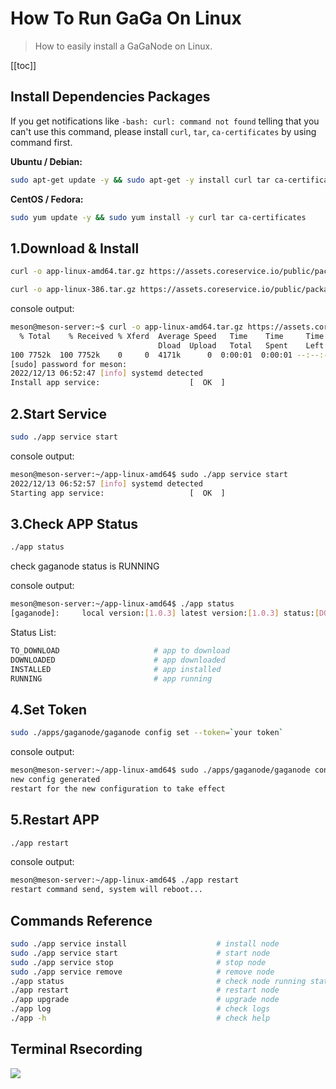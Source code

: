 # How To Run GaGa On Linux

>How to easily install a GaGaNode on Linux.

[[toc]]

## Install Dependencies Packages

If you get notifications like `-bash: curl: command not found` telling that you can't use this command, please install `curl`, `tar`, `ca-certificates` by using command first.

**Ubuntu / Debian:** 

```bash
sudo apt-get update -y && sudo apt-get -y install curl tar ca-certificates
```

**CentOS / Fedora:**

```bash
sudo yum update -y && sudo yum install -y curl tar ca-certificates
```

## 1.Download & Install

<CodeGroup>

  <CodeGroupItem title="Linux 64-bit">

```bash
curl -o app-linux-amd64.tar.gz https://assets.coreservice.io/public/package/22/app/1.0.3/app-1_0_3.tar.gz && tar -zxf app-linux-amd64.tar.gz && rm -f app-linux-amd64.tar.gz && cd ./app-linux-amd64 && sudo ./app service install
```

  </CodeGroupItem>

  <CodeGroupItem title="Linux 32-bit">

```bash
curl -o app-linux-386.tar.gz https://assets.coreservice.io/public/package/21/app/1.0.3/app-1_0_3.tar.gz && tar -zxf app-linux-386.tar.gz && rm -f app-linux-386.tar.gz && cd ./app-linux-386 && sudo ./app service install
```

  </CodeGroupItem>

</CodeGroup>

console output:

```bash
meson@meson-server:~$ curl -o app-linux-amd64.tar.gz https://assets.coreservice.io/public/package/22/app/1.0.3/app-1_0_3.tar.gz && tar -zxf app-linux-amd64.tar.gz && rm -f app-linux-amd64.tar.gz && cd ./app-linux-amd64 && sudo ./app service install
  % Total    % Received % Xferd  Average Speed   Time    Time     Time  Current
                                 Dload  Upload   Total   Spent    Left  Speed
100 7752k  100 7752k    0     0  4171k      0  0:00:01  0:00:01 --:--:-- 4170k
[sudo] password for meson:
2022/12/13 06:52:47 [info] systemd detected
Install app service:					[  OK  ]
```


## 2.Start Service

```bash
sudo ./app service start
```

console output:

```bash
meson@meson-server:~/app-linux-amd64$ sudo ./app service start
2022/12/13 06:52:57 [info] systemd detected
Starting app service:					[  OK  ]
```

## 3.Check APP Status

```bash
./app status
```

check gaganode status is RUNNING

console output:

```bash
meson@meson-server:~/app-linux-amd64$ ./app status
[gaganode]:		local version:[1.0.3] latest version:[1.0.3] status:[DOWNLOADED]
```

Status List:

```bash
TO_DOWNLOAD                     # app to download
DOWNLOADED                      # app downloaded
INSTALLED                       # app installed
RUNNING                         # app running
```

## 4.Set Token

```bash
sudo ./apps/gaganode/gaganode config set --token=`your token`
```

console output:

```bash
meson@meson-server:~/app-linux-amd64$ sudo ./apps/gaganode/gaganode config set --token=albrcgctlhzgdhramuywpwje
new config generated
restart for the new configuration to take effect
```

## 5.Restart APP

```bash
./app restart
```

console output:

```bash
meson@meson-server:~/app-linux-amd64$ ./app restart
restart command send, system will reboot...
```

## Commands Reference

```bash
sudo ./app service install                    # install node
sudo ./app service start                      # start node
sudo ./app service stop                       # stop node
sudo ./app service remove                     # remove node
./app status                                  # check node running status
./app restart                                 # restart node
./app upgrade                                 # upgrade node
./app log                                     # check logs
./app -h                                      # check help
```

## Terminal Rsecording

<a href="https://asciinema.org/a/545183" target="_blank"><img src="https://asciinema.org/a/545183.svg" /></a>